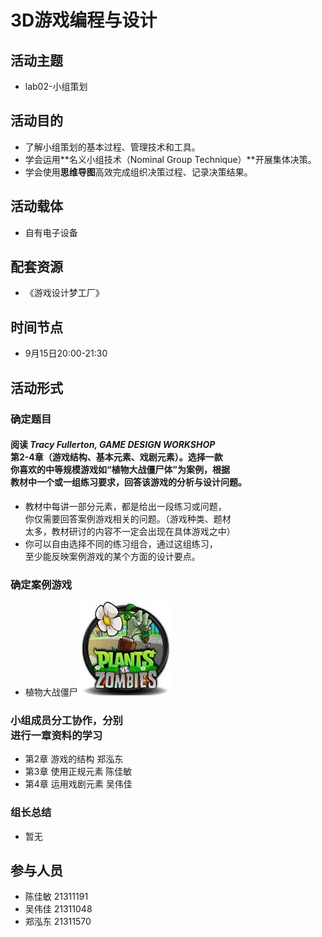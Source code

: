 # 3D游戏编程与设计

## 活动主题

- lab02-小组策划

## 活动目的

- 了解小组策划的基本过程、管理技术和工具。
- 学会运用**名义小组技术（Nominal Group Technique）**开展集体决策。
- 学会使用**思维导图**高效完成组织决策过程、记录决策结果。

## 活动载体

- 自有电子设备

## 配套资源

- 《游戏设计梦工厂》

## 时间节点

- 9月15日20:00-21:30

## 活动形式

### 确定题目

#### 阅读 *Tracy Fullerton, GAME DESIGN WORKSHOP* <br/>第2-4章（游戏结构、基本元素、戏剧元素）。选择一款<br/>你喜欢的中等规模游戏如“植物大战僵尸体”为案例，根据<br/>教材中一个或一组练习要求，回答该游戏的分析与设计问题。

- 教材中每讲一部分元素，都是给出一段练习或问题，<br/>你仅需要回答案例游戏相关的问题。（游戏种类、题材<br/>太多，教材研讨的内容不一定会出现在具体游戏之中）
- 你可以自由选择不同的练习组合，通过这组练习，<br/>至少能反映案例游戏的某个方面的设计要点。

### 确定案例游戏
- 植物大战僵尸![](../pic/pvz.png)

### 小组成员分工协作，分别<br/>进行一章资料的学习

- 第2章 游戏的结构 郑泓东
- 第3章 使用正规元素 陈佳敏
- 第4章 运用戏剧元素 吴伟佳

### 组长总结

- 暂无

## 参与人员
- 陈佳敏 21311191
- 吴伟佳 21311048
- 郑泓东 21311570
